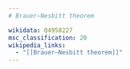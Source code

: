```yaml
---
# Brauer–Nesbitt theorem

wikidata: Q4958227
msc_classification: 20
wikipedia_links:
  - "[[Brauer–Nesbitt theorem]]"
---
```

